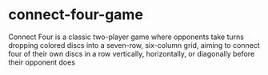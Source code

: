# connect-four-game
Connect Four is a classic two-player game where opponents take turns dropping colored discs into a seven-row, six-column grid, aiming to connect four of their own discs in a row vertically, horizontally, or diagonally before their opponent does
